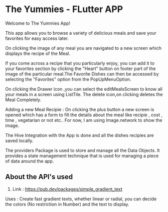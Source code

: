 

# The Yummies - FLutter APP

Welcome to The Yummies App!

This app allows you to browse a variety 
of delicious meals and save your favorites 
for easy access later.

On clicking the image of any meal you are navigated to a new screen which displays the recipe of the Meal.

If you come across a recipe that you particularly enjoy, you can add it 
to your favorites section by clicking  the "Heart" button on footer part of the 
image of the particular meal.The Favorite Dishes can then be accessed 
by selecting the "Favorites" option from the PopUpMenuOption.

On clicking the Drawer icon ,you can select the editMealsScreen to know all your meals in a screen using ListTile.
The delete icon,on clicking deletes the Meal Completely.

Adding a new Meal Recipie :
On clicking the plus button a new screen is opened which has a form to fill the details about the meal like recipie , cost , time , vegetarian or not etc..
For now, I am using Image.network to show the image.

The Hive Integration with the App is done and all the dishes recipies are saved locally. 

The providers Package is used to store and manage all the Data Objects.  It provides a state management technique that is used for managing a piece of data around the app.


     


## About the API's used 
1) Link :  https://pub.dev/packages/simple_gradient_text

Uses : Create fast  gradient texts, whether linear or radial, you can  decide the colors (No restriction in Number) and the text to display.
